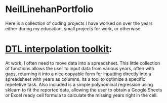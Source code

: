 # NeilLinehanPortfolio
Here is a collection of coding projects I have worked on over the years either during my education, small projects for work, or otherwise. 

# [DTL interpolation toolkit](https://github.com/neillinehan/NeilLinehanPortfolio/blob/main/dtl_data_interpolation_toolkit.ipynb):
At work, I often need to move data into a spreadsheet. This little collection of functions allows the user to input data from various years, often with gaps, returning it into a nice copyable form for inputting directly into a spreadsheet with years as columns. Its a tool to optimize a specific repetetive task. Also included is a simple polynominal regression using sklearn to fit the reported data, allowing the user to obtain a Google Sheets or Excel ready cell formula to calculate the missing years right in the cell. 
